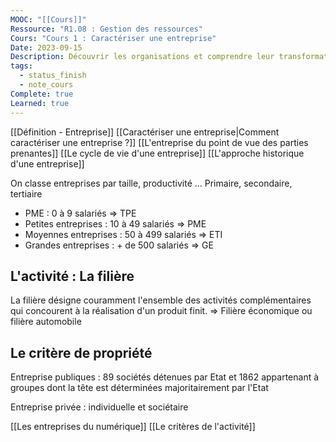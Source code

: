 ```yaml
---
MOOC: "[[Cours]]"
Ressource: "R1.08 : Gestion des ressources"
Cours: "Cours 1 : Caractériser une entreprise"
Date: 2023-09-15
Description: Découvrir les organisations et comprendre leur transformation digitale
tags:
  - status_finish
  - note_cours
Complete: true
Learned: true
---
```



[[Définition - Entreprise]]
[[Caractériser une entreprise|Comment caractériser une entreprise ?]]
[[L'entreprise du point de vue des parties prenantes]]
[[Le cycle de vie d'une entreprise]]
[[L'approche historique d'une entreprise]]





On classe entreprises par taille, productivité ...
Primaire, secondaire, tertiaire

- PME : 0 à 9 salariés ⇒ TPE
- Petites entreprises : 10 à 49 salariés ⇒ PME
- Moyennes entreprises : 50 à 499 salariés ⇒ ETI
- Grandes entreprises : + de 500 salariés ⇒ GE

## L'activité : La filière
La filière désigne couramment l'ensemble des activités complémentaires qui concourent à la réalisation d'un produit finit. ⇒ Filière économique ou filière automobile

## Le critère de propriété
Entreprise publiques : 89 sociétés détenues par Etat et 1862 appartenant à groupes dont la tête est déterminées majoritairement par l'Etat

Entreprise privée : individuelle et sociétaire

[[Les entreprises du numérique]]
[[Le critères de l'activité]]